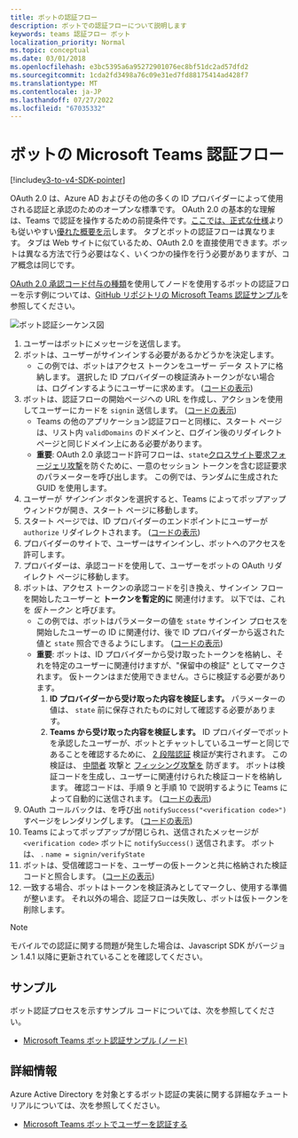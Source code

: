 ```yaml
---
title: ボットの認証フロー
description: ボットでの認証フローについて説明します
keywords: teams 認証フロー ボット
localization_priority: Normal
ms.topic: conceptual
ms.date: 03/01/2018
ms.openlocfilehash: e3bc5395a6a95272901076ec8bf51dc2ad57dfd2
ms.sourcegitcommit: 1cda2fd3498a76c09e31ed7fd88175414ad428f7
ms.translationtype: MT
ms.contentlocale: ja-JP
ms.lasthandoff: 07/27/2022
ms.locfileid: "67035332"
---
```

# <a name="microsoft-teams-authentication-flow-for-bots"></a>ボットの Microsoft Teams 認証フロー

[!include[v3-to-v4-SDK-pointer](~/includes/v3-to-v4-pointer-bots.md)]

OAuth 2.0 は、Azure AD およびその他の多くの ID プロバイダーによって使用される認証と承認のためのオープンな標準です。 OAuth 2.0 の基本的な理解は、Teams で認証を操作するための前提条件です。[ここでは、正式な仕様](https://oauth.net/2/)よりも従いやすい[優れた概要を示](https://aaronparecki.com/oauth-2-simplified/)します。 タブとボットの認証フローは異なります。 タブは Web サイトに似ているため、OAuth 2.0 を直接使用できます。ボットは異なる方法で行う必要はなく、いくつかの操作を行う必要がありますが、コア概念は同じです。

[OAuth 2.0 承認コード付与の種類](https://oauth.net/2/grant-types/authorization-code/)を使用してノードを使用するボットの認証フローを示す例については、[GitHub リポジトリの Microsoft Teams 認証サンプル](https://github.com/OfficeDev/microsoft-teams-sample-auth-node)を参照してください。

![ボット認証シーケンス図](~/assets/images/authentication/bot_auth_sequence_diagram.png)

1. ユーザーはボットにメッセージを送信します。
2. ボットは、ユーザーがサインインする必要があるかどうかを決定します。
    * この例では、ボットはアクセス トークンをユーザー データ ストアに格納します。 選択した ID プロバイダーの検証済みトークンがない場合は、ログインするようにユーザーに求めます。 ([コードの表示](https://github.com/OfficeDev/microsoft-teams-sample-auth-node/blob/469952a26d618dbf884a3be53c7d921cc580b1e2/src/utils/AuthenticationUtils.ts#L58-L76))
3. ボットは、認証フローの開始ページへの URL を作成し、アクションを使用してユーザーにカードを `signin` 送信します。 ([コードの表示](https://github.com/OfficeDev/microsoft-teams-sample-auth-node/blob/469952a26d618dbf884a3be53c7d921cc580b1e2/src/dialogs/BaseIdentityDialog.ts#L160-L190))
    * Teams の他のアプリケーション認証フローと同様に、スタート ページは、リスト内 `validDomains` のドメインと、ログイン後のリダイレクト ページと同じドメイン上にある必要があります。
    * **重要**: OAuth 2.0 承認コード許可フローは、`state`[クロスサイト要求フォージェリ攻撃](https://en.wikipedia.org/wiki/Cross-site_request_forgery)を防ぐために、一意のセッション トークンを含む認証要求のパラメーターを呼び出します。 この例では、ランダムに生成された GUID を使用します。
4. ユーザーが *サインイン* ボタンを選択すると、Teams によってポップアップ ウィンドウが開き、スタート ページに移動します。
5. スタート ページでは、ID プロバイダーのエンドポイントにユーザーが `authorize` リダイレクトされます。 ([コードの表示](https://github.com/OfficeDev/microsoft-teams-sample-auth-node/blob/469952a26d618dbf884a3be53c7d921cc580b1e2/public/html/auth-start.html#L51-L56))
6. プロバイダーのサイトで、ユーザーはサインインし、ボットへのアクセスを許可します。
7. プロバイダーは、承認コードを使用して、ユーザーをボットの OAuth リダイレクト ページに移動します。
8. ボットは、アクセス トークンの承認コードを引き換え、サインイン フローを開始したユーザーと **トークンを暫定的に** 関連付けます。 以下では、これを *仮トークン* と呼びます。
    * この例では、ボットはパラメーターの値を `state` サインイン プロセスを開始したユーザーの ID に関連付け、後で ID プロバイダーから返された値と `state` 照合できるようにします。 ([コードの表示](https://github.com/OfficeDev/microsoft-teams-sample-auth-node/blob/469952a26d618dbf884a3be53c7d921cc580b1e2/src/AuthBot.ts#L70-L99))
    * **重要**: ボットは、ID プロバイダーから受け取ったトークンを格納し、それを特定のユーザーに関連付けますが、"保留中の検証" としてマークされます。 仮トークンはまだ使用できません。さらに検証する必要があります。
      1. **ID プロバイダーから受け取った内容を検証します。** パラメーターの値は、 `state` 前に保存されたものに対して確認する必要があります。
      1. **Teams から受け取った内容を検証します。** ID プロバイダーでボットを承認したユーザーが、ボットとチャットしているユーザーと同じであることを確認するために、 [2 段階認証](https://en.wikipedia.org/wiki/Man-in-the-middle_attack) 検証が実行されます。 この検証は、 [中間者](https://en.wikipedia.org/wiki/Man-in-the-middle_attack) 攻撃と [フィッシング攻撃を](https://en.wikipedia.org/wiki/Phishing) 防ぎます。 ボットは検証コードを生成し、ユーザーに関連付けられた検証コードを格納します。 確認コードは、手順 9 と手順 10 で説明するように Teams によって自動的に送信されます。 ([コードの表示](https://github.com/OfficeDev/microsoft-teams-sample-auth-node/blob/469952a26d618dbf884a3be53c7d921cc580b1e2/src/AuthBot.ts#L100-L113))
9. OAuth コールバックは、を呼び出 `notifySuccess("<verification code>")`すページをレンダリングします。 ([コードの表示](https://github.com/OfficeDev/microsoft-teams-sample-auth-node/blob/master/src/views/oauth-callback-success.hbs))
10. Teams によってポップアップが閉じられ、送信されたメッセージが `<verification code>` ボットに `notifySuccess()` 送信されます。 ボットは、 .[](/bot-framework/dotnet/bot-builder-dotnet-activities#invoke) `name = signin/verifyState`
11. ボットは、受信確認コードを、ユーザーの仮トークンと共に格納された検証コードと照合します。 ([コードの表示](https://github.com/OfficeDev/microsoft-teams-sample-auth-node/blob/469952a26d618dbf884a3be53c7d921cc580b1e2/src/dialogs/BaseIdentityDialog.ts#L127-L140))
12. 一致する場合、ボットはトークンを検証済みとしてマークし、使用する準備が整います。 それ以外の場合、認証フローは失敗し、ボットは仮トークンを削除します。

> [!Note]
> モバイルでの認証に関する問題が発生した場合は、Javascript SDK がバージョン 1.4.1 以降に更新されていることを確認してください。

## <a name="samples"></a>サンプル

ボット認証プロセスを示すサンプル コードについては、次を参照してください。

* [Microsoft Teams ボット認証サンプル (ノード)](https://github.com/OfficeDev/microsoft-teams-sample-auth-node)

## <a name="more-details"></a>詳細情報

Azure Active Directory を対象とするボット認証の実装に関する詳細なチュートリアルについては、次を参照してください。

* [Microsoft Teams ボットでユーザーを認証する](~/resources/bot-v3/bot-authentication/auth-bot-AAD.md)
